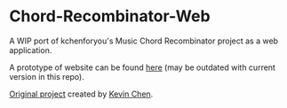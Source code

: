 # Chord-Recombinator-Web
A WIP port of kchenforyou's Music Chord Recombinator project as a web application.

A prototype of website can be found [here](https://chordguru.glitch.me) (may be outdated with current version in this repo).

[Original project](https://github.com/Kchenforyou/Chord-Recominbinator) created by [Kevin Chen](https://github.com/Kchenforyou).
